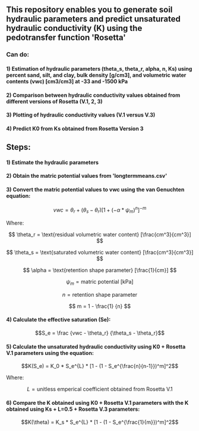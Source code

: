 ## This repository enables you to generate soil  hydraulic parameters and predict unsaturated hydraulic conductivity (K) using the pedotransfer function 'Rosetta'
### Can do:
#### 1) Estimation of hydraulic parameters (theta_s, theta_r, alpha, n, Ks) using percent sand, silt, and clay, bulk density [g/cm3], and volumetric water contents (vwc) [cm3/cm3] at -33 and -1500 kPa
#### 2) Comparison between hydraulic conductivity values obtained from different versions of Rosetta (V.1, 2, 3)
#### 3) Plotting of hydraulic conductivity values (V.1 versus V.3)
#### 4) Predict K0 from Ks obtained from Rosetta Version 3

## Steps:

#### 1) Estimate the hydraulic parameters
#### 2) Obtain the matric potential values from 'longtermmeans.csv'
#### 3) Convert the matric potential values to vwc using the van Genuchten equation:
$$vwc = \theta_r + (\theta_s - \theta_r) [1 + (-\alpha * \psi_m)^{n}]^{-m}$$

Where:

$$
\theta_r = \text{residual volumetric water content} [\frac{cm^3}{cm^3}]
$$

$$
\theta_s = \text{saturated volumetric water content} [\frac{cm^3}{cm^3}]
$$

$$
\alpha = \text{retention shape parameter} [\frac{1}{cm}]
$$

$$
\psi_m = \text{matric potential [kPa]}
$$

$$
n = \text{retention shape parameter}
$$

$$
m = 1 - \frac{1} {n}
$$

#### 4) Calculate the effective saturation (Se):
$$S_e = \frac {vwc - \theta_r} {\theta_s - \theta_r}$$

#### 5) Calculate the unsaturated hydraulic conductivity using K0 + Rosetta V.1 parameters using the equation:
$$K(S_e) = K_0 * S_e^{L} * [1 - (1 - S_e^{\frac{n}{n-1}})^m]^2$$

Where:

$$
L = \text{unitless emperical coefficient obtained from Rosetta V.1}
$$

#### 6) Compare the K obtained using K0 + Rosetta V.1 parameters with the K obtained using Ks + L=0.5 + Rosetta V.3 parameters:
$$K(\theta) = K_s * S_e^{L} * [1 - (1 - S_e^{\frac{1}{m}})^m]^2$$


